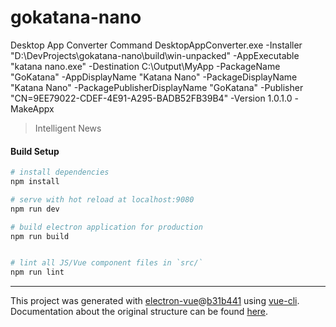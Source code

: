 # gokatana-nano

Desktop App Converter Command
DesktopAppConverter.exe -Installer "D:\DevProjects\gokatana-nano\build\win-unpacked\" -AppExecutable "katana nano.exe" -Destination C:\Output\MyApp -PackageName "GoKatana" -AppDisplayName "Katana Nano" -PackageDisplayName "Katana Nano" -PackagePublisherDisplayName "GoKatana" -Publisher "CN=9EE79022-CDEF-4E91-A295-BADB52FB39B4" -Version 1.0.1.0 -MakeAppx

> Intelligent News

#### Build Setup

``` bash
# install dependencies
npm install

# serve with hot reload at localhost:9080
npm run dev

# build electron application for production
npm run build


# lint all JS/Vue component files in `src/`
npm run lint

```

---

This project was generated with [electron-vue](https://github.com/SimulatedGREG/electron-vue)@[b31b441](https://github.com/SimulatedGREG/electron-vue/tree/b31b44123ad42acac12337c4955df4ead853f0df) using [vue-cli](https://github.com/vuejs/vue-cli). Documentation about the original structure can be found [here](https://simulatedgreg.gitbooks.io/electron-vue/content/index.html).
